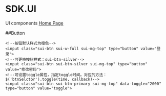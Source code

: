 SDK.UI
======

UI components [Home Page](http://switer.github.com/SDK.UI)

##Button
    
    <!--按钮默认样式为橙色-->
    <input class="sui-btn sui-w-full sui-mg-top" type="button" value="登录">
    <!--可更换按钮样式：sui-btn-silver-->
    <input class="sui-btn sui-btn-silver sui-mg-top" type="button" value="修改密码">
    <!--可设置toggle属性，指定toggle时间。对应的方法：$('btnSelctor').toggle(time, callback)-->
    <input class="sui-btn sui-btn-primary sui-mg-top" data-toggle="2000" type="button" value="toggle">


